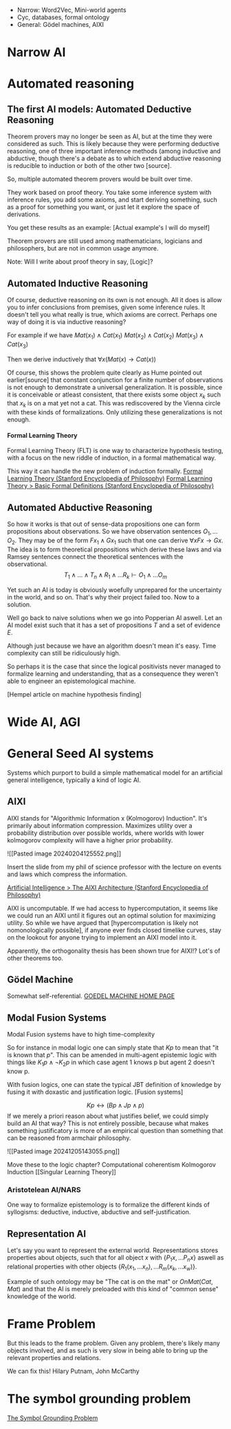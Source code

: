 

- Narrow: Word2Vec, Mini-world agents
- Cyc, databases, formal ontology
- General: Gödel machines, AIXI



# Narrow AI


# Automated reasoning

## The first AI models: Automated Deductive Reasoning

Theorem provers may no longer be seen as AI, but at the time they were considered as such. This is likely because they were performing deductive reasoning, one of three important inference methods (among inductive and abductive, though there's a debate as to which extend abductive reasoning is reducible to induction or both of the other two [source]. 

So, multiple automated theorem provers would be built over time. 

They work based on proof theory. You take some inference system with inference rules, you add some axioms, and start deriving something, such as a proof for something you want, or just let it explore the space of derivations.

You get these results as an example:
[Actual example's I will do myself]

Theorem provers are still used among mathematicians, logicians and philosophers, but are not in common usage anymore. 

Note: Will I write about proof theory in say, [Logic]?

## Automated Inductive Reasoning

Of course, deductive reasoning on its own is not enough. All it does is allow you to infer conclusions from premises, given some inference rules. It doesn't tell you what really is true, which axioms are correct. Perhaps one way of doing it is via inductive reasoning?


For example if we have
$Mat(x_1)\wedge Cat(x_1)$
$Mat(x_2)\wedge Cat(x_2)$
$Mat(x_3)\wedge Cat(x_3)$

Then we derive inductively that $\forall x (Mat(x)\rightarrow Cat(x))$

Of course, this shows the problem quite clearly as Hume pointed out earlier[source] that constant conjunction for a finite number of observations is not enough to demonstrate a universal generalization. It is possible, since it is conceivable or atleast consistent, that there exists some object $x_k$ such that $x_k$ is on a mat yet not a cat. This was rediscovered by the Vienna circle with these kinds of formalizations. Only utilizing these generalizations is not enough. 

#### Formal Learning Theory

Formal Learning Theory (FLT) is one way to characterize hypothesis testing, with a focus on the new riddle of induction, in a formal mathematical way. 

This way it can handle the new problem of induction formally.
[Formal Learning Theory (Stanford Encyclopedia of Philosophy)](https://plato.stanford.edu/entries/learning-formal/)
[Formal Learning Theory > Basic Formal Definitions (Stanford Encyclopedia of Philosophy)](https://plato.stanford.edu/entries/learning-formal/supplement.html)

## Automated Abductive Reasoning

So how it works is that out of sense-data propositions one can form propositions about observations. So we have observation sentences $O_1,\dots O_2$. They may be of the form $Fx_1\wedge Gx_1$ such that one can derive $\forall x Fx\rightarrow Gx$. The idea is to form theoretical propositions which derive these laws and via Ramsey sentences connect the theoretical sentences with the observational. $$T_1\wedge\dots\wedge T_n \wedge R_1\wedge\dots R_k \vdash O_1\wedge\dots O_m$$


Yet such an AI is today is obviously woefully unprepared for the uncertainty in the world, and so on. That's why their project failed too. Now to a solution.

Well go back to naive solutions when we go into Popperian AI aswell. Let an AI model exist such that it has a set of propositions $T$ and a set of evidence $E$. 

Although just because we have an algorithm doesn't mean it's easy. Time complexity can still be ridiculously high. 

So perhaps it is the case that since the logical positivists never managed to formalize learning and understanding, that as a consequence they weren't able to engineer an epistemological machine. 

[Hempel article on machine hypothesis finding]

# Wide AI, AGI


# General Seed AI systems
Systems which purport to build a simple mathematical model for an artificial general intelligence, typically a kind of logic AI.

## AIXI

AIXI stands for "Algorithmic Information x (Kolmogorov) Induction". It's primarily about information compression. Maximizes utility over a probability distribution over possible worlds, where worlds with lower kolmogorov complexity will have a higher prior probability. 

![[Pasted image 20240204125552.png]]

Insert the slide from my phil of science professor with the lecture on events and laws which compress the information.

[Artificial Intelligence > The AIXI Architecture (Stanford Encyclopedia of Philosophy)](https://plato.stanford.edu/entries/artificial-intelligence/aixi.html)

AIXI is uncomputable. If we had access to hypercomputation, it seems like we could run an AIXI until it figures out an optimal solution for maximizing utility. So while we have argued that [hypercomputation is likely not nomonologically possible], if anyone ever finds closed timelike curves, stay on the lookout for anyone trying to implement an AIXI model into it. 

Apparently, the orthogonality thesis has been shown true for AIXI!? Lot's of other theorems too.

## Gödel Machine

Somewhat self-referential.
[GOEDEL MACHINE HOME PAGE](https://people.idsia.ch/~juergen/goedelmachine.html)

## Modal Fusion Systems
Modal Fusion systems have to high time-complexity

So for instance in modal logic one can simply state that $Kp$ to mean that "it is known that $p$". This can be amended in multi-agent epistemic logic with things like $K_1p\wedge \neg K_2p$ in which case agent 1 knows p but agent 2 doesn't know p. 

With fusion logics, one can state the typical JBT definition of knowledge by fusing it with doxastic and justification logic. [Fusion systems]

$$Kp \leftrightarrow (Bp\wedge Jp \wedge p)$$
If we merely a priori reason about what justifies belief, we could simply build an AI that way? This is not entirely possible, because what makes something justificatory is more of an empirical question than something that can be reasoned from armchair philosophy. 






![[Pasted image 20241205143055.png]]

Move these to the logic chapter?
Computational coherentism
Kolmogorov Induction
[[Singular Learning Theory]]


### Aristotelean AI/NARS

One way to formalize epistemology is to formalize the different kinds of syllogisms: deductive, inductive, abductive and self-justification. 






## Representation AI

Let's say you want to represent the external world. Representations stores properties about objects, such that for all object $x$ with $\{P_1x,\dots P_nx\}$ aswell as relational properties with other objects $\{R_1(x_1,\dots x_n),\dots R_m(x_{k},\dots x_w)\}$. 

Example of such ontology may be "The cat is on the mat" or $OnMat(Cat, Mat)$ and that the AI is merely preloaded with this kind of "common sense" knowledge of the world. 


# Frame Problem
But this leads to the frame problem. Given any problem, there's likely many objects involved, and as such is very slow in being able to bring up the relevant properties and relations. 

We can fix this! Hilary Putnam, John McCarthy

# The symbol grounding problem

[The Symbol Grounding Problem](https://arxiv.org/html/cs/9906002)



